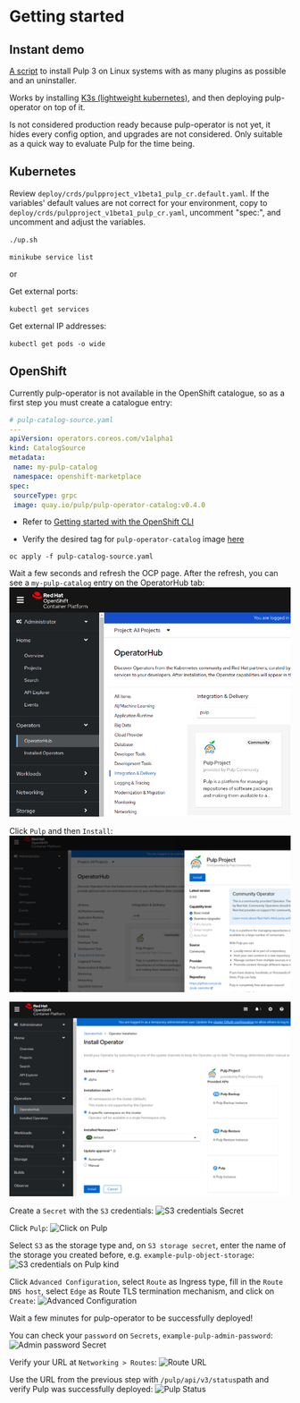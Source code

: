 # Getting started

## Instant demo

[A script](https://raw.githubusercontent.com/pulp/pulp-operator/master/insta-demo/pulp-insta-demo.sh)
to install Pulp 3 on Linux systems with as many plugins as possible and an uninstaller.

Works by installing [K3s (lightweight kubernetes)](https://k3s.io/), and then deploying
pulp-operator on top of it.

Is not considered production ready because pulp-operator is not yet, it hides every config option,
and upgrades are not considered. Only suitable as a quick way to evaluate Pulp for the time
being.

## Kubernetes

Review `deploy/crds/pulpproject_v1beta1_pulp_cr.default.yaml`. If the variables' default values are not correct for your environment, copy to `deploy/crds/pulpproject_v1beta1_pulp_cr.yaml`, uncomment "spec:", and uncomment and adjust the variables.

`./up.sh`

`minikube service list`

or

Get external ports:

`kubectl get services`

Get external IP addresses:

`kubectl get pods -o wide`

## OpenShift

Currently pulp-operator is not available in the OpenShift catalogue, so as a first step you must create a catalogue entry:

```yaml
# pulp-catalog-source.yaml
---
apiVersion: operators.coreos.com/v1alpha1
kind: CatalogSource
metadata:
 name: my-pulp-catalog
 namespace: openshift-marketplace
spec:
 sourceType: grpc
 image: quay.io/pulp/pulp-operator-catalog:v0.4.0

```

* Refer to [Getting started with the OpenShift CLI](https://docs.openshift.com/container-platform/4.7/cli_reference/openshift_cli/getting-started-cli.html)

* Verify the desired tag for `pulp-operator-catalog` image [here](https://quay.io/repository/pulp/pulp-operator-catalog?tab=tags)
```console
oc apply -f pulp-catalog-source.yaml
```

Wait a few seconds and refresh the OCP page. After the refresh, you can see a `my-pulp-catalog` entry
on the OperatorHub tab:
![OperatorHub tab](images/1.png "Pulp on OperatorHub tab")

Click `Pulp` and then `Install`:
![Installing pulp](images/2.png "Installing pulp operator")

![Installing pulp](images/3.png "Installing pulp operator")

Create a `Secret` with the `S3` credentials:
![S3 credentials Secret](images/4.png "S3 credentials Secret")

Click `Pulp`:
![Click on Pulp](images/5.png "Click on Pulp")

Select `S3` as the storage type and, on `S3 storage secret`, enter the name of the storage you created before,
e.g. `example-pulp-object-storage`:
![S3 credentials on Pulp kind](images/6.png "S3 credentials on Pulp kind")

Click `Advanced Configuration`,
select `Route` as Ingress type, fill in the `Route DNS host`, select `Edge` as Route TLS termination mechanism, and click on `Create`:
![Advanced Configuration](images/7.png "Advanced Configuration")

Wait a few minutes for pulp-operator to be successfully deployed!

You can check your `password` on `Secrets`, `example-pulp-admin-password`:
![Admin password Secret](images/8.png "Admin password Secret")

Verify your URL at `Networking > Routes`:
![Route URL](images/9.png "Route URL")

Use the URL from the previous step with `/pulp/api/v3/status`path and verify Pulp was successfully deployed:
![Pulp Status](images/10.png "Pulp Status")
